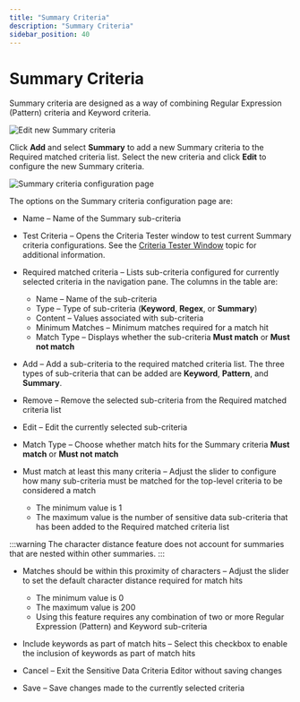 ```yaml
---
title: "Summary Criteria"
description: "Summary Criteria"
sidebar_position: 40
---
```


# Summary Criteria

Summary criteria are designed as a way of combining Regular Expression (Pattern) criteria and
Keyword criteria.

![Edit new Summary criteria](/images/accessanalyzer/11.6/sensitivedatadiscovery/criteriaeditor/criteriatype/newsummarycriteria.webp)

Click **Add** and select **Summary** to add a new Summary criteria to the Required matched criteria
list. Select the new criteria and click **Edit** to configure the new Summary criteria.

![Summary criteria configuration page](/images/accessanalyzer/11.6/sensitivedatadiscovery/criteriaeditor/criteriatype/summarycriteriaconfiguration.webp)

The options on the Summary criteria configuration page are:

- Name – Name of the Summary sub-criteria
- Test Criteria – Opens the Criteria Tester window to test current Summary criteria configurations.
  See the
  [Criteria Tester Window](/docs/accessanalyzer/11.6/sensitivedatadiscovery/criteriaeditor/configuration.md#criteria-tester-window) topic
  for additional information.
- Required matched criteria – Lists sub-criteria configured for currently selected criteria in the
  navigation pane. The columns in the table are:

    - Name – Name of the sub-criteria
    - Type – Type of sub-criteria (**Keyword**, **Regex**, or **Summary**)
    - Content – Values associated with sub-criteria
    - Minimum Matches – Minimum matches required for a match hit
    - Match Type – Displays whether the sub-criteria **Must match** or **Must not match**

- Add – Add a sub-criteria to the required matched criteria list. The three types of sub-criteria
  that can be added are **Keyword**, **Pattern**, and **Summary**.
- Remove – Remove the selected sub-criteria from the Required matched criteria list
- Edit – Edit the currently selected sub-criteria
- Match Type – Choose whether match hits for the Summary criteria **Must match** or **Must not
  match**
- Must match at least this many criteria – Adjust the slider to configure how many sub-criteria must
  be matched for the top-level criteria to be considered a match

    - The minimum value is 1
    - The maximum value is the number of sensitive data sub-criteria that has been added to the
      Required matched criteria list

:::warning
The character distance feature does not account for summaries that are nested within
other summaries.
:::


- Matches should be within this proximity of characters – Adjust the slider to set the default
  character distance required for match hits

    - The minimum value is 0
    - The maximum value is 200
    - Using this feature requires any combination of two or more Regular Expression (Pattern) and
      Keyword sub-criteria

- Include keywords as part of match hits – Select this checkbox to enable the inclusion of keywords
  as part of match hits
- Cancel – Exit the Sensitive Data Criteria Editor without saving changes
- Save – Save changes made to the currently selected criteria
